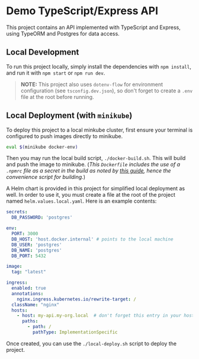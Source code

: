 # Demo TypeScript/Express API

This project contains an API implemented with TypeScript and Express, using TypeORM and Postgres for data access.

## Local Development

To run this project locally, simply install the dependencies with `npm install`, and run it with `npm start` or `npm run dev`.

> **NOTE:** This project also uses `dotenv-flow` for environment configuration (see `tsconfig.dev.json`), so don't forget to create a `.env` file at the root before running.


## Local Deployment (with `minikube`)

To deploy this project to a local minkube cluster, first ensure your terminal is configured to push images directly to minikube.

```sh
eval $(minikube docker-env)
```

Then you may run the local build script, `./docker-build.sh`.  This will build and push the image to minikube. (*This `Dockerfile` includes the use of a `.npmrc` file as a secret in the build as noted by [this guide](https://docs.npmjs.com/docker-and-private-modules), hence the convenience script for building.*)


A Helm chart is provided in this project for simplified local deployment as well.  In order to use it, you must create a file at the root of the project named `helm.values.local.yaml`.  Here is an example contents:

```yaml
secrets:
  DB_PASSWORD: 'postgres'

env:
  PORT: 3000
  DB_HOST: 'host.docker.internal' # points to the local machine
  DB_USER: 'postgres'
  DB_NAME: 'postgres'
  DB_PORT: 5432

image:
  tag: "latest"

ingress:
  enabled: true
  annotations:
    nginx.ingress.kubernetes.io/rewrite-target: /
  className: "nginx"
  hosts:
    - host: my-api.my-org.local  # don't forget this entry in your hosts file
      paths:
        - path: /
          pathType: ImplementationSpecific

```

Once created, you can use the `./local-deploy.sh` script to deploy the project.
